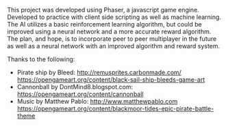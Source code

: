 This project was developed using Phaser, a javascript game engine. Developed to practice with client side scripting as well as machine learning. The AI utilizes a basic reinforcement learning algorithm, but could be improved using a neural network and a more accurate reward algorithm. The plan, and hope, is to incorporate peer to peer multiplayer in the future as well as a neural network with an improved algorithm and reward system.

Thanks to the following:
- Pirate ship by Bleed: http://remusprites.carbonmade.com/
  https://opengameart.org/content/black-sail-ship-bleeds-game-art
- Cannonball by DontMind8.blogspot.com:
  https://opengameart.org/content/cannonball
- Music by Matthew Pablo:
  http://www.matthewpablo.com
  https://opengameart.org/content/blackmoor-tides-epic-pirate-battle-theme
